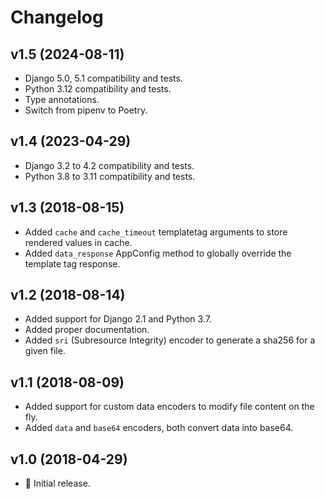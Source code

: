 # Changelog

## v1.5 (2024-08-11)

- Django 5.0, 5.1 compatibility and tests.
- Python 3.12 compatibility and tests.
- Type annotations.
- Switch from pipenv to Poetry.

## v1.4 (2023-04-29)

- Django 3.2 to 4.2 compatibility and tests.
- Python 3.8 to 3.11 compatibility and tests.

## v1.3 (2018-08-15)

- Added `cache` and `cache_timeout` templatetag arguments to store rendered
  values in cache.
- Added `data_response` AppConfig method to globally override the template
  tag response.

## v1.2 (2018-08-14)

- Added support for Django 2.1 and Python 3.7.
- Added proper documentation.
- Added `sri` (Subresource Integrity) encoder to generate a sha256 for a
  given file.

## v1.1 (2018-08-09)

- Added support for custom data encoders to modify file content on the fly.
- Added `data` and `base64` encoders, both convert data into base64.

## v1.0 (2018-04-29)

- 🌟 Initial release.
